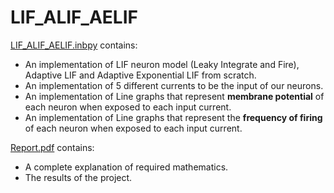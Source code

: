 # LIF_ALIF_AELIF

[LIF_ALIF_AELIF.inbpy]() contains:
* An implementation of LIF neuron model (Leaky Integrate and Fire), Adaptive LIF and Adaptive Exponential LIF from scratch.
* An implementation of 5 different currents to be the input of our neurons.
* An implementation of Line graphs that represent **membrane potential** of each neuron when exposed to each input current.
* An implementation of Line graphs that represent the **frequency of firing** of each neuron when exposed to each input current.

[Report.pdf]() contains:
* A complete explanation of required mathematics.
* The results of the project.
